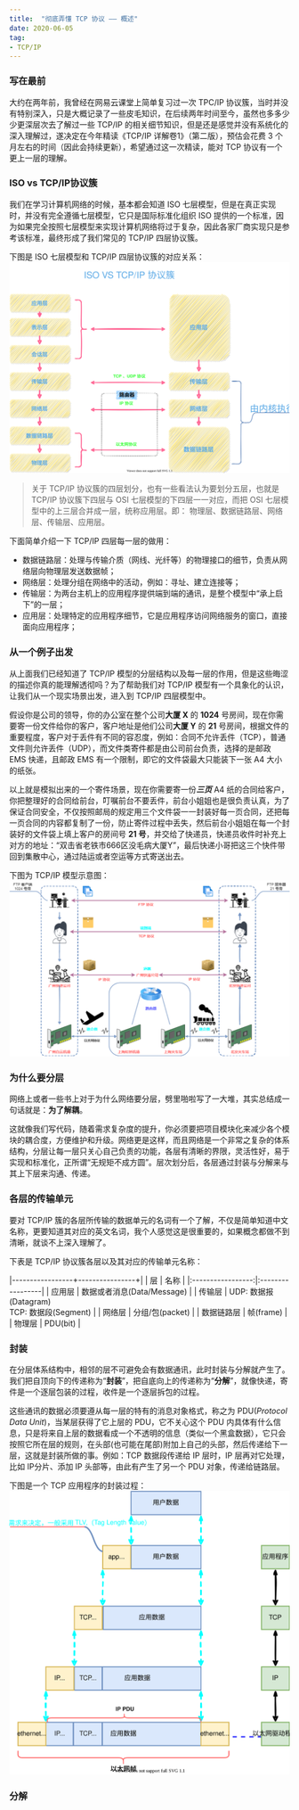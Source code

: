 ```yaml
---
title:  "彻底弄懂 TCP 协议 —— 概述"
date: 2020-06-05
tag:
- TCP/IP
---
```


### 写在最前
大约在两年前，我曾经在网易云课堂上简单复习过一次 TPC/IP 协议簇，当时并没有特别深入，只是大概记录了一些皮毛知识，在后续两年时间至今，虽然也多多少少更深层次去了解过一些 TCP/IP 的相关细节知识，但是还是感觉并没有系统化的深入理解过，遂决定在今年精读《TCP/IP 详解卷1》（第二版），预估会花费 3 个月左右的时间（因此会持续更新），希望通过这一次精读，能对 TCP 协议有一个更上一层的理解。


### ISO vs TCP/IP协议簇
我们在学习计算机网络的时候，基本都会知道 ISO 七层模型，但是在真正实现时，并没有完全遵循七层模型，它只是国际标准化组织 ISO 提供的一个标准，因为如果完全按照七层模型来实现计算机网络将过于复杂，因此各家厂商实现只是参考该标准，最终形成了我们常见的 TCP/IP 四层协议簇。

下图是 ISO 七层模型和 TCP/IP 四层协议簇的对应关系：
![ISO_TCPIP](/assets/image/posts/2020-06-05-01.svg?style=centerme)


>关于 TCP/IP 协议簇的四层划分，也有一些看法认为要划分五层，也就是 TCP/IP 协议簇下四层与 OSI 七层模型的下四层一一对应，而把 OSI 七层模型中的上三层合并成一层，统称应用层。即：
>物理层、数据链路层、网络层、传输层、应用层。

下面简单介绍一下 TCP/IP 四层每一层的做用：
- 数据链路层：处理与传输介质（网线、光纤等）的物理接口的细节，负责从网络层向物理层发送数据帧；
- 网络层：处理分组在网络中的活动，例如：寻址、建立连接等；
- 传输层：为两台主机上的应用程序提供端到端的通讯，是整个模型中“承上启下”的一层；
- 应用层：处理特定的应用程序细节，它是应用程序访问网络服务的窗口，直接面向应用程序；


### 从一个例子出发
从上面我们已经知道了 TCP/IP 模型的分层结构以及每一层的作用，但是这些晦涩的描述你真的能理解透彻吗？为了帮助我们对 TCP/IP 模型有一个具象化的认识，让我们从一个现实场景出发，进入到 TCP/IP 四层模型中。

假设你是公司的领导，你的办公室在整个公司**大厦 X** 的 **1024** 号房间，现在你需要寄一份文件给你的客户，客户地址是他们公司**大厦 Y** 的 **21** 号房间，根据文件的重要程度，客户对于丢件有不同的容忍度，例如：合同不允许丢件（TCP），普通文件则允许丢件（UDP），而文件类寄件都是由公司前台负责，选择的是邮政 EMS 快递，且邮政 EMS 有一个限制，即它的文件袋最大只能装下一张 A4 大小的纸张。

以上就是模拟出来的一个寄件场景，现在你需要寄一份***三页*** A4 纸的合同给客户，你把整理好的合同给前台，叮嘱前台不要丢件，前台小姐姐也是很负责认真，为了保证合同安全，不仅按照邮局的规定用三个文件袋一一封装好每一页合同，还把每一页合同的内容都复制了一份，防止寄件过程中丢失，然后前台小姐姐在每一个封装好的文件袋上填上客户的房间号 **21 号**，并交给了快递员，快递员收件时补充上对方的地址：“双击省老铁市666区没毛病大厦Y”，最后快递小哥把这三个快件带回到集散中心，通过陆运或者空运等方式寄送出去。

下图为 TCP/IP 模型示意图：
![tcpip_示意图](/assets/image/posts/2020-06-05-02.png?style=centerme)


### 为什么要分层
网络上或者一些书上对于为什么网络要分层，劈里啪啦写了一大堆，其实总结成一句话就是：**为了解耦**。

这就像我们写代码，随着需求复杂度的提升，你必须要把项目模块化来减少各个模块的耦合度，方便维护和升级。网络更是这样，而且网络是一个非常之复杂的体系结构，分层让每一层只关心自己负责的功能，各层有清晰的界限，灵活性好，易于实现和标准化，正所谓“无规矩不成方圆”。层次划分后，各层通过封装与分解来与其上下层来沟通、传递。


### 各层的传输单元
要对 TCP/IP 簇的各层所传输的数据单元的名词有一个了解，不仅是简单知道中文名称，更要知道其对应的英文名词，我个人感觉这是很重要的，如果概念都做不到清晰，就谈不上深入理解了。

下表是 TCP/IP 协议簇各层以及其对应的传输单元名称：

|-----------------+----------------+|
| 层              | 名称    |
|:-----------------:|:-----------------|
| 应用层          | 数据或者消息(Data/Message) |
| 传输层          | UDP: 数据报(Datagram)<br> TCP: 数据段(Segment) |
| 网络层          | 分组/包(packet) |
| 数据链路层      | 帧(frame) |
| 物理层          | PDU(bit) |


### 封装
在分层体系结构中，相邻的层不可避免会有数据通讯，此时封装与分解就产生了。我们把自顶向下的传递称为“**封装**”，把自底向上的传递称为“**分解**”，就像快递，寄件是一个逐层包装的过程，收件是一个逐层拆包的过程。

这些通讯的数据必须要遵从每一层的特有的消息对象格式，称之为 PDU(*Protocol Data Unit*)，当某层获得了它上层的 PDU，它不关心这个 PDU 内具体有什么信息，只是将来自上层的数据看成一个不透明的信息（类似一个黑盒数据），它只会按照它所在层的规则，在头部(也可能在尾部)附加上自己的头部，然后传递给下一层，这就是封装所做的事。例如：TCP 数据段传递给 IP 层时，IP 层再对它处理，比如 IP分片、添加 IP 头部等，由此有产生了另一个 PDU 对象，传递给链路层。

下图是一个 TCP 应用程序的封装过程：
![tcpip_封装](/assets/image/posts/2020-06-05-03.svg?style=centerme)


### 分解
